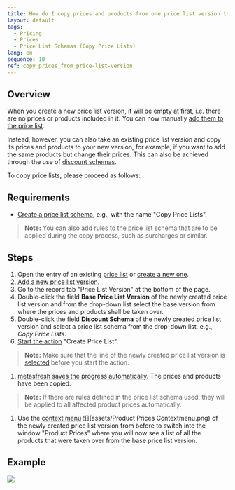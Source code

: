 ```yaml
---
title: How do I copy prices and products from one price list version to another?
layout: default
tags:
  - Pricing
  - Prices
  - Price List Schemas (Copy Price Lists)
lang: en
sequence: 10
ref: copy_prices_from_price-list-version
---
```


## Overview
When you create a new price list version, it will be empty at first, i.e. there are no prices or products included in it. You can now manually [add them to the price list](Add_products_to_price-list).

Instead, however, you can also take an existing price list version and copy its prices and products to your new version, for example, if you want to add the same products but change their prices. This can also be achieved through the use of [discount schemas](Price_list_schema_rules).

To copy price lists, please proceed as follows:

## Requirements
- [Create a price list schema](Price_list_schema_rules), e.g., with the name "Copy Price Lists".
 >**Note:** You can also add rules to the price list schema that are to be applied during the copy process, such as surcharges or similar.

## Steps
1. Open the entry of an existing [price list](Menu) or [create a new one](Add_price-list).
1. [Add a new price list version](Add_price-list-version).
1. Go to the record tab "Price List Version" at the bottom of the page.
1. Double-click the field **Base Price List Version** of the newly created price list version and from the drop-down list select the base version from where the prices and products shall be taken over.
1. Double-click the field **Discount Schema** of the newly created price list version and select a price list schema from the drop-down list, e.g., *Copy Price Lists*.
1. [Start the action](StartAction) "Create Price List".
 >**Note:** Make sure that the line of the newly created price list version is [selected](RecordSelection) before you start the action.

1. [metasfresh saves the progress automatically](Saveindicator). The prices and products have been copied.
 >**Note:** If there are rules defined in the price list schema used, they will be applied to all affected product prices automatically.

1. Use the [context menu](Jumpto_via_context_menu) ![](assets/Product Prices Contextmenu.png) of the newly created price list version from before to switch into the window "Product Prices" where you will now see a list of all the products that were taken over from the base price list version.

## Example
![](assets/Copy_prices_from_price-list-version.gif)
